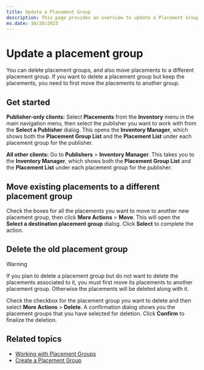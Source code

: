 ```yaml
---
title: Update a Placement Group
description: This page provides an overview to update a Placement Group. Learn to update, move and delete an existing Placement Group in this page.
ms.date: 10/28/2023
---
```



# Update a placement group

You can delete placement groups, and also move placements to a different placement group. If you want to delete a placement group but keep the placements, you need to first move the placements to another group.

## Get started

**Publisher-only clients:** Select **Placements** from the **Inventory** menu in the main navigation menu, then select the publisher you want to work with from the **Select a Publisher** dialog. This opens the **Inventory Manager**, which shows both the **Placement Group List** and the **Placement List** under each placement group for the publisher.

**All other clients:** Go to **Publishers** \> **Inventory Manager**. This takes you to the **Inventory Manager**, which shows both the **Placement Group List** and the **Placement List** under each placement group for the publisher.

## Move existing placements to a different placement group

Check the boxes for all the placements you want to move to another new placement group, then click **More Actions** \> **Move**. This will open the **Select a destination placement group** dialog. Click **Select** to complete the action.

## Delete the old placement group

> [!WARNING]
> If you plan to delete a placement group but do not want to delete the placements associated to it, you must first move its placements to another placement group. Otherwise the placements will be deleted along with it.

Check the checkbox for the placement group you want to delete and then select **More Actions** \> **Delete**. A confirmation dialog shows you the placement groups that you have selected for deletion. Click **Confirm** to finalize the deletion.

## Related topics

- [Working with Placement Groups](working-with-placement-groups.md)
- [Create a Placement Group](create-a-placement-group.md)